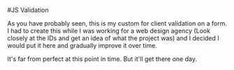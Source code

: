 #JS Validation

As you have probably seen, this is my custom for client validation on a form. I had to create this while I was working for a web design agency (Look closely at the IDs and get an idea of what the project was) and I decided I would put it here and gradually improve it over time. 

It's far from perfect at this point in time. But it'll get there one day. 

